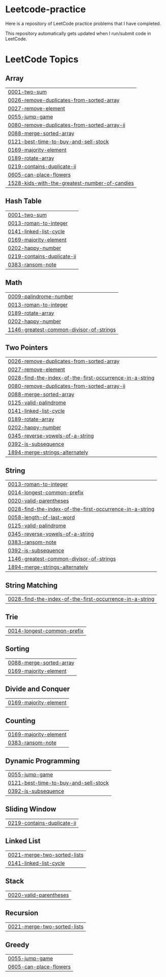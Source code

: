 # Leetcode-practice
Here is a repository of LeetCode practice problems that I have completed. 

This repository automatically gets updated when I run/submit code in LeetCode.

<!---LeetCode Topics Start-->
# LeetCode Topics
## Array
|  |
| ------- |
| [0001-two-sum](https://github.com/fkhan613/Leetcode-practice/tree/master/0001-two-sum) |
| [0026-remove-duplicates-from-sorted-array](https://github.com/fkhan613/Leetcode-practice/tree/master/0026-remove-duplicates-from-sorted-array) |
| [0027-remove-element](https://github.com/fkhan613/Leetcode-practice/tree/master/0027-remove-element) |
| [0055-jump-game](https://github.com/fkhan613/Leetcode-practice/tree/master/0055-jump-game) |
| [0080-remove-duplicates-from-sorted-array-ii](https://github.com/fkhan613/Leetcode-practice/tree/master/0080-remove-duplicates-from-sorted-array-ii) |
| [0088-merge-sorted-array](https://github.com/fkhan613/Leetcode-practice/tree/master/0088-merge-sorted-array) |
| [0121-best-time-to-buy-and-sell-stock](https://github.com/fkhan613/Leetcode-practice/tree/master/0121-best-time-to-buy-and-sell-stock) |
| [0169-majority-element](https://github.com/fkhan613/Leetcode-practice/tree/master/0169-majority-element) |
| [0189-rotate-array](https://github.com/fkhan613/Leetcode-practice/tree/master/0189-rotate-array) |
| [0219-contains-duplicate-ii](https://github.com/fkhan613/Leetcode-practice/tree/master/0219-contains-duplicate-ii) |
| [0605-can-place-flowers](https://github.com/fkhan613/Leetcode-practice/tree/master/0605-can-place-flowers) |
| [1528-kids-with-the-greatest-number-of-candies](https://github.com/fkhan613/Leetcode-practice/tree/master/1528-kids-with-the-greatest-number-of-candies) |
## Hash Table
|  |
| ------- |
| [0001-two-sum](https://github.com/fkhan613/Leetcode-practice/tree/master/0001-two-sum) |
| [0013-roman-to-integer](https://github.com/fkhan613/Leetcode-practice/tree/master/0013-roman-to-integer) |
| [0141-linked-list-cycle](https://github.com/fkhan613/Leetcode-practice/tree/master/0141-linked-list-cycle) |
| [0169-majority-element](https://github.com/fkhan613/Leetcode-practice/tree/master/0169-majority-element) |
| [0202-happy-number](https://github.com/fkhan613/Leetcode-practice/tree/master/0202-happy-number) |
| [0219-contains-duplicate-ii](https://github.com/fkhan613/Leetcode-practice/tree/master/0219-contains-duplicate-ii) |
| [0383-ransom-note](https://github.com/fkhan613/Leetcode-practice/tree/master/0383-ransom-note) |
## Math
|  |
| ------- |
| [0009-palindrome-number](https://github.com/fkhan613/Leetcode-practice/tree/master/0009-palindrome-number) |
| [0013-roman-to-integer](https://github.com/fkhan613/Leetcode-practice/tree/master/0013-roman-to-integer) |
| [0189-rotate-array](https://github.com/fkhan613/Leetcode-practice/tree/master/0189-rotate-array) |
| [0202-happy-number](https://github.com/fkhan613/Leetcode-practice/tree/master/0202-happy-number) |
| [1146-greatest-common-divisor-of-strings](https://github.com/fkhan613/Leetcode-practice/tree/master/1146-greatest-common-divisor-of-strings) |
## Two Pointers
|  |
| ------- |
| [0026-remove-duplicates-from-sorted-array](https://github.com/fkhan613/Leetcode-practice/tree/master/0026-remove-duplicates-from-sorted-array) |
| [0027-remove-element](https://github.com/fkhan613/Leetcode-practice/tree/master/0027-remove-element) |
| [0028-find-the-index-of-the-first-occurrence-in-a-string](https://github.com/fkhan613/Leetcode-practice/tree/master/0028-find-the-index-of-the-first-occurrence-in-a-string) |
| [0080-remove-duplicates-from-sorted-array-ii](https://github.com/fkhan613/Leetcode-practice/tree/master/0080-remove-duplicates-from-sorted-array-ii) |
| [0088-merge-sorted-array](https://github.com/fkhan613/Leetcode-practice/tree/master/0088-merge-sorted-array) |
| [0125-valid-palindrome](https://github.com/fkhan613/Leetcode-practice/tree/master/0125-valid-palindrome) |
| [0141-linked-list-cycle](https://github.com/fkhan613/Leetcode-practice/tree/master/0141-linked-list-cycle) |
| [0189-rotate-array](https://github.com/fkhan613/Leetcode-practice/tree/master/0189-rotate-array) |
| [0202-happy-number](https://github.com/fkhan613/Leetcode-practice/tree/master/0202-happy-number) |
| [0345-reverse-vowels-of-a-string](https://github.com/fkhan613/Leetcode-practice/tree/master/0345-reverse-vowels-of-a-string) |
| [0392-is-subsequence](https://github.com/fkhan613/Leetcode-practice/tree/master/0392-is-subsequence) |
| [1894-merge-strings-alternately](https://github.com/fkhan613/Leetcode-practice/tree/master/1894-merge-strings-alternately) |
## String
|  |
| ------- |
| [0013-roman-to-integer](https://github.com/fkhan613/Leetcode-practice/tree/master/0013-roman-to-integer) |
| [0014-longest-common-prefix](https://github.com/fkhan613/Leetcode-practice/tree/master/0014-longest-common-prefix) |
| [0020-valid-parentheses](https://github.com/fkhan613/Leetcode-practice/tree/master/0020-valid-parentheses) |
| [0028-find-the-index-of-the-first-occurrence-in-a-string](https://github.com/fkhan613/Leetcode-practice/tree/master/0028-find-the-index-of-the-first-occurrence-in-a-string) |
| [0058-length-of-last-word](https://github.com/fkhan613/Leetcode-practice/tree/master/0058-length-of-last-word) |
| [0125-valid-palindrome](https://github.com/fkhan613/Leetcode-practice/tree/master/0125-valid-palindrome) |
| [0345-reverse-vowels-of-a-string](https://github.com/fkhan613/Leetcode-practice/tree/master/0345-reverse-vowels-of-a-string) |
| [0383-ransom-note](https://github.com/fkhan613/Leetcode-practice/tree/master/0383-ransom-note) |
| [0392-is-subsequence](https://github.com/fkhan613/Leetcode-practice/tree/master/0392-is-subsequence) |
| [1146-greatest-common-divisor-of-strings](https://github.com/fkhan613/Leetcode-practice/tree/master/1146-greatest-common-divisor-of-strings) |
| [1894-merge-strings-alternately](https://github.com/fkhan613/Leetcode-practice/tree/master/1894-merge-strings-alternately) |
## String Matching
|  |
| ------- |
| [0028-find-the-index-of-the-first-occurrence-in-a-string](https://github.com/fkhan613/Leetcode-practice/tree/master/0028-find-the-index-of-the-first-occurrence-in-a-string) |
## Trie
|  |
| ------- |
| [0014-longest-common-prefix](https://github.com/fkhan613/Leetcode-practice/tree/master/0014-longest-common-prefix) |
## Sorting
|  |
| ------- |
| [0088-merge-sorted-array](https://github.com/fkhan613/Leetcode-practice/tree/master/0088-merge-sorted-array) |
| [0169-majority-element](https://github.com/fkhan613/Leetcode-practice/tree/master/0169-majority-element) |
## Divide and Conquer
|  |
| ------- |
| [0169-majority-element](https://github.com/fkhan613/Leetcode-practice/tree/master/0169-majority-element) |
## Counting
|  |
| ------- |
| [0169-majority-element](https://github.com/fkhan613/Leetcode-practice/tree/master/0169-majority-element) |
| [0383-ransom-note](https://github.com/fkhan613/Leetcode-practice/tree/master/0383-ransom-note) |
## Dynamic Programming
|  |
| ------- |
| [0055-jump-game](https://github.com/fkhan613/Leetcode-practice/tree/master/0055-jump-game) |
| [0121-best-time-to-buy-and-sell-stock](https://github.com/fkhan613/Leetcode-practice/tree/master/0121-best-time-to-buy-and-sell-stock) |
| [0392-is-subsequence](https://github.com/fkhan613/Leetcode-practice/tree/master/0392-is-subsequence) |
## Sliding Window
|  |
| ------- |
| [0219-contains-duplicate-ii](https://github.com/fkhan613/Leetcode-practice/tree/master/0219-contains-duplicate-ii) |
## Linked List
|  |
| ------- |
| [0021-merge-two-sorted-lists](https://github.com/fkhan613/Leetcode-practice/tree/master/0021-merge-two-sorted-lists) |
| [0141-linked-list-cycle](https://github.com/fkhan613/Leetcode-practice/tree/master/0141-linked-list-cycle) |
## Stack
|  |
| ------- |
| [0020-valid-parentheses](https://github.com/fkhan613/Leetcode-practice/tree/master/0020-valid-parentheses) |
## Recursion
|  |
| ------- |
| [0021-merge-two-sorted-lists](https://github.com/fkhan613/Leetcode-practice/tree/master/0021-merge-two-sorted-lists) |
## Greedy
|  |
| ------- |
| [0055-jump-game](https://github.com/fkhan613/Leetcode-practice/tree/master/0055-jump-game) |
| [0605-can-place-flowers](https://github.com/fkhan613/Leetcode-practice/tree/master/0605-can-place-flowers) |
<!---LeetCode Topics End-->